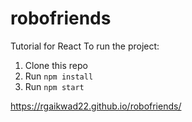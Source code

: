 # robofriends
Tutorial for React
To run the project:

1. Clone this repo
2. Run `npm install`
3. Run `npm start`

https://rgaikwad22.github.io/robofriends/
